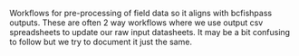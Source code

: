 Workflows for pre-processing of field data so it aligns with bcfishpass outputs. These are often 2 way workflows where we use output csv spreadsheets to update our raw input datasheets.  It may be a bit confusing to follow but we try to document it just the same.
